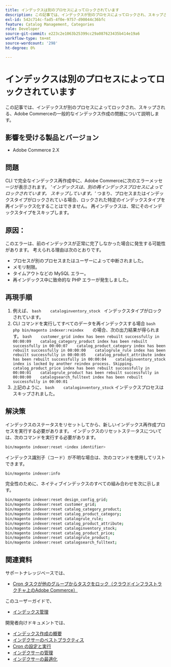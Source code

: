 ```yaml
---
title: インデックスは別のプロセスによってロックされています
description: この記事では、インデックスが別のプロセスによってロックされ、スキップされる、Adobe Commerceの一般的なインデックス作成の問題について説明します。
exl-id: 542c714c-fad5-4f0e-9757-d90044c36bfc
feature: Catalog Management, Categories
role: Developer
source-git-commit: e223c2e1063b25399cc29a087623435b414e19a6
workflow-type: tm+mt
source-wordcount: '298'
ht-degree: 0%

---
```


# インデックスは別のプロセスによってロックされています

この記事では、インデックスが別のプロセスによってロックされ、スキップされる、Adobe Commerceの一般的なインデックス作成の問題について説明します。

## 影響を受ける製品とバージョン

* Adobe Commerce 2.X

## 問題

CLI で完全なインデックス再作成中に、Adobe Commerceに次のエラーメッセージが表示されます。 *&#39;インデックスは、別の再インデックスプロセスによってロックされています。 スキップしています。&#39;* つまり、プロセスまたはインデックスタイプがロックされている場合、ロックされた特定のインデックスタイプを再インデックス化することはできません。 再インデックスは、常にそのインデックスタイプをスキップします。

## 原因：

このエラーは、前のインデックスが正常に完了しなかった場合に発生する可能性があります。 考えられる理由は次のとおりです。

* プロセスが別のプロセスまたはユーザーによって中断されました。
* メモリ制限。
* タイムアウトなどの MySQL エラー。
* 再インデックス中に致命的な PHP エラーが発生しました。

## 再現手順

1. 例えば、    ```bash    cataloginventory_stock ```    インデックスタイプがロックされています。
1. CLI コマンドを実行してすべてのデータを再インデックスする場合    ```bash    php bin/magento indexer:reindex    ```の場合、次の出力結果が得られます。    ```bash    customer_grid index has been rebuilt successfully in 00:00:09    catalog_category_product index has been rebuilt successfully in 00:00:07    catalog_product_category index has been rebuilt successfully in 00:00:00    catalogrule_rule index has been rebuilt successfully in 00:00:05    catalog_product_attribute index has been rebuilt successfully in 00:00:04    cataloginventory_stock index is locked by another reindex process. Skipping.    catalog_product_price index has been rebuilt successfully in 00:00:01    catalogrule_product has been rebuilt successfully in 00:00:00    catalogsearch_fulltext index has been rebuilt successfully in 00:00:01    ```
1. 上記のように、    ```bash    cataloginventory_stock```    インデックスプロセスはスキップされました。


## 解決策

インデックスのステータスをリセットしてから、新しいインデックス再作成プロセスを実行する必要があります。 インデックスのリセットステータスについては、次のコマンドを実行する必要があります。

```bash
bin/magento indexer:reset <index identifier>
```

インデックス識別子（コード）が不明な場合は、次のコマンドを使用してリストできます。

```bash
bin/magento indexer:info
```

完全性のために、ネイティブインデックスのすべての組み合わせを次に示します。

```bash
bin/magento indexer:reset design_config_grid;
bin/magento indexer:reset customer_grid;
bin/magento indexer:reset catalog_category_product;
bin/magento indexer:reset catalog_product_category;
bin/magento indexer:reset catalogrule_rule;
bin/magento indexer:reset catalog_product_attribute;
bin/magento indexer:reset cataloginventory_stock;
bin/magento indexer:reset catalog_product_price;
bin/magento indexer:reset catalogrule_product;
bin/magento indexer:reset catalogsearch_fulltext;
```


## 関連資料

サポートナレッジベースでは、

* [Cron タスクが他のグループからタスクをロック（クラウドインフラストラクチャ上のAdobe Commerce）](/help/troubleshooting/miscellaneous/cron-tasks-lock-tasks-from-other-groups.md)

このユーザーガイドで、

* [インデックス管理](https://docs.magento.com/user-guide/system/index-management.html?itm_source=merchdocs&amp;itm_medium=search_page&amp;itm_campaign=federated_search&amp;itm_term=reindexing)

開発者向けドキュメントでは、

* [インデックス作成の概要](https://devdocs.magento.com/guides/v2.3/extension-dev-guide/indexing.html)
* [インデクサーのベストプラクティス](https://devdocs.magento.com/guides/v2.3/performance-best-practices/configuration.html#indexers)
* [Cron の設定と実行](https://devdocs.magento.com/guides/v2.3/config-guide/cli/config-cli-subcommands-cron.html)
* [インデクサーの管理](https://devdocs.magento.com/guides/v2.3/config-guide/cli/config-cli-subcommands-index.html)
* [インデクサーの最適化](https://devdocs.magento.com/guides/v2.3/extension-dev-guide/indexer-batch.html)
